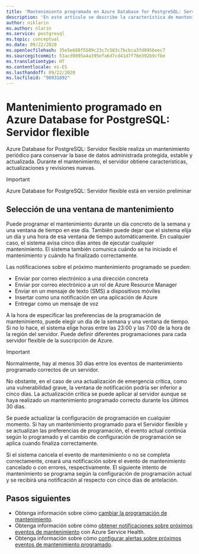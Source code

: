 ```yaml
---
title: 'Mantenimiento programado en Azure Database for PostgreSQL: Servidor flexible'
description: 'En este artículo se describe la característica de mantenimiento programado de Azure Database for PostgreSQL: Servidor flexible.'
author: niklarin
ms.author: nlarin
ms.service: postgresql
ms.topic: conceptual
ms.date: 09/22/2020
ms.openlocfilehash: 35e5e688f5589c23c7c583c7bcbca3fd0956eec7
ms.sourcegitcommit: 53acd9895a4a395efa6d7cd41d7f78e392b9cfbe
ms.translationtype: HT
ms.contentlocale: es-ES
ms.lasthandoff: 09/22/2020
ms.locfileid: "90931892"
---
```

# <a name="scheduled-maintenance-in-azure-database-for-postgresql--flexible-server"></a>Mantenimiento programado en Azure Database for PostgreSQL: Servidor flexible
 
Azure Database for PostgreSQL: Servidor flexible realiza un mantenimiento periódico para conservar la base de datos administrada protegida, estable y actualizada. Durante el mantenimiento, el servidor obtiene características, actualizaciones y revisiones nuevas.
 
> [!IMPORTANT]
> Azure Database for PostgreSQL: Servidor flexible está en versión preliminar
 
## <a name="selecting-a-maintenance-window"></a>Selección de una ventana de mantenimiento
 
Puede programar el mantenimiento durante un día concreto de la semana y una ventana de tiempo en ese día. También puede dejar que el sistema elija un día y una hora de esa ventana de tiempo automáticamente. En cualquier caso, el sistema avisa cinco días antes de ejecutar cualquier mantenimiento. El sistema también comunica cuándo se ha iniciado el mantenimiento y cuándo ha finalizado correctamente.
 
Las notificaciones sobre el próximo mantenimiento programado se pueden:
 
* Enviar por correo electrónico a una dirección concreta
* Enviar por correo electrónico a un rol de Azure Resource Manager
* Enviar en un mensaje de texto (SMS) a dispositivos móviles
* Insertar como una notificación en una aplicación de Azure
* Entregar como un mensaje de voz
 
A la hora de especificar las preferencias de la programación de mantenimiento, puede elegir un día de la semana y una ventana de tiempo. Si no lo hace, el sistema elige horas entre las 23:00 y las 7:00 de la hora de la región del servidor. Puede definir diferentes programaciones para cada servidor flexible de la suscripción de Azure. 
 
> [!IMPORTANT]
> Normalmente, hay al menos 30 días entre los eventos de mantenimiento programado correctos de un servidor.
>
> No obstante, en el caso de una actualización de emergencia crítica, como una vulnerabilidad grave, la ventana de notificación podría ser inferior a cinco días. La actualización crítica se puede aplicar al servidor aunque se haya realizado un mantenimiento programado correcto durante los últimos 30 días.

Se puede actualizar la configuración de programación en cualquier momento. Si hay un mantenimiento programado para el Servidor flexible y se actualizan las preferencias de programación, el evento actual continúa según lo programado y el cambio de configuración de programación se aplica cuando finaliza correctamente. 

Si el sistema cancela el evento de mantenimiento o no se completa correctamente, creará una notificación sobre el evento de mantenimiento cancelado o con errores, respectivamente. El siguiente intento de mantenimiento se programa según la configuración de programación actual y se recibirá una notificación al respecto con cinco días de antelación.
 
## <a name="next-steps"></a>Pasos siguientes
 
* Obtenga información sobre cómo [cambiar la programación de mantenimiento](how-to-maintenance-portal.md).
* Obtenga información sobre cómo [obtener notificaciones sobre próximos eventos de mantenimiento](/azure/service-health/service-notifications.md) con Azure Service Health.
* Obtenga información sobre cómo [configurar alertas sobre próximos eventos de mantenimiento programado](/azure/service-health/resource-health-alert-monitor-guide.md).
